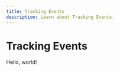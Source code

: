 ```yaml
---
title: Tracking Events
description: Learn about Tracking Events.
---
```


# Tracking Events

Hello, world!
